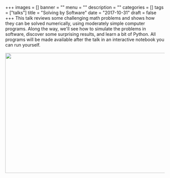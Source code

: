 +++
images = []
banner = ""
menu = ""
description = ""
categories = []
tags = ["talks"]
title = "Solving by Software"
date = "2017-10-31"
draft = false
+++
This talk reviews some challenging math problems and shows how they can be solved numerically,
using moderately simple computer programs. Along the way, we'll see how to simulate the problems
in software, discover some surprising results, and learn a bit of Python. All programs will be
made available after the talk in an interactive notebook you can run yourself.
<br><br>
<a href="https://bit.ly/mco-solve"><img loading="lazy" src="/img/mco-solve.png" width="640" height="380"></img></a>
